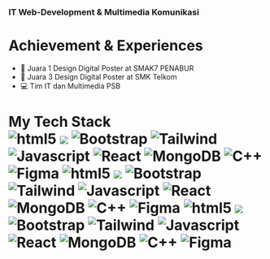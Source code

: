 ### IT Web-Development & Multimedia Komunikasi
# Achievement & Experiences
- 🥇 Juara 1 Design Digital Poster at SMAK7 PENABUR
- 🥉 Juara 3 Design Digital Poster at SMK Telkom
- 💻 Tim IT dan Multimedia PSB
<h1> My Tech Stack <br>
  <img alt="html5" src="https://img.shields.io/badge/-HTML5-E34F26?style=round-square&logo=html5&logoColor=white" />
  <img src="https://img.shields.io/badge/-CSS-1a73e8?style=round-square&logo=css&logoColor=white" />
  <img alt="Bootstrap" src="https://img.shields.io/badge/-Bootstrap-7953b3?style=flat-round&logo=bootstrap&logoColor=white" />
  <img alt="Tailwind" src="https://img.shields.io/badge/-Tailwind-blue?style=round-square&logo=tailwindcss&logoColor=white" />
  <img alt="Javascript" src="https://img.shields.io/badge/-JavaScript-f7df1c?style=round-square&logo=javascript&logoColor=black" />
  <img alt="React" src="https://img.shields.io/badge/-React-45b8d8?style=round-square&logo=react&logoColor=white" />
  <img alt="MongoDB" src="https://img.shields.io/badge/-MongoDB Compass-13aa52?style=round-square&logo=mongodb&logoColor=white" />
  <img alt="C++" src="https://img.shields.io/badge/-C++-darkblue?style=round-square&logo=cplusplus&logoColor=white" />
  <img alt="Figma" src="https://img.shields.io/badge/-figma-purple?style=round-square&logo=figma&logoColor=white" />
    <img alt="html5" src="https://img.shields.io/badge/-HTML5-E34F26?style=round-square&logo=html5&logoColor=white" />
  <img src="https://img.shields.io/badge/-CSS-1a73e8?style=round-square&logo=css&logoColor=white" />
  <img alt="Bootstrap" src="https://img.shields.io/badge/-Bootstrap-7953b3?style=flat-round&logo=bootstrap&logoColor=white" />
  <img alt="Tailwind" src="https://img.shields.io/badge/-Tailwind-blue?style=round-square&logo=tailwindcss&logoColor=white" />
  <img alt="Javascript" src="https://img.shields.io/badge/-JavaScript-f7df1c?style=round-square&logo=javascript&logoColor=black" />
  <img alt="React" src="https://img.shields.io/badge/-React-45b8d8?style=round-square&logo=react&logoColor=white" />
  <img alt="MongoDB" src="https://img.shields.io/badge/-MongoDB Compass-13aa52?style=round-square&logo=mongodb&logoColor=white" />
  <img alt="C++" src="https://img.shields.io/badge/-C++-darkblue?style=round-square&logo=cplusplus&logoColor=white" />
  <img alt="Figma" src="https://img.shields.io/badge/-figma-purple?style=round-square&logo=figma&logoColor=white" />
    <img alt="html5" src="https://img.shields.io/badge/-HTML5-E34F26?style=round-square&logo=html5&logoColor=white" />
  <img src="https://img.shields.io/badge/-CSS-1a73e8?style=round-square&logo=css&logoColor=white" />
  <img alt="Bootstrap" src="https://img.shields.io/badge/-Bootstrap-7953b3?style=flat-round&logo=bootstrap&logoColor=white" />
  <img alt="Tailwind" src="https://img.shields.io/badge/-Tailwind-blue?style=round-square&logo=tailwindcss&logoColor=white" />
  <img alt="Javascript" src="https://img.shields.io/badge/-JavaScript-f7df1c?style=round-square&logo=javascript&logoColor=black" />
  <img alt="React" src="https://img.shields.io/badge/-React-45b8d8?style=round-square&logo=react&logoColor=white" />
  <img alt="MongoDB" src="https://img.shields.io/badge/-MongoDB Compass-13aa52?style=round-square&logo=mongodb&logoColor=white" />
  <img alt="C++" src="https://img.shields.io/badge/-C++-darkblue?style=round-square&logo=cplusplus&logoColor=white" />
  <img alt="Figma" src="https://img.shields.io/badge/-figma-purple?style=round-square&logo=figma&logoColor=white" />
</h1>



  

  


